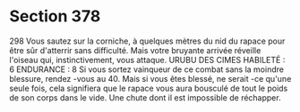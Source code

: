# Section 378

298
Vous sautez sur la corniche, à quelques mètres du nid du rapace
pour être sûr d'atterrir sans difficulté. Mais votre bruyante
arrivée réveille l'oiseau qui, instinctivement, vous attaque.
URUBU  DES CIMES  HABILETÉ : 6 ENDURANCE : 8
Si vous sortez vainqueur de ce  combat sans la moindre blessure,
rendez -vous au 40. Mais si vous êtes blessé, ne serait -ce qu'une
seule fois, cela signifiera que le rapace vous aura bousculé de tout
le poids de son corps dans le vide. Une chute dont il est
impossible de réchapper.